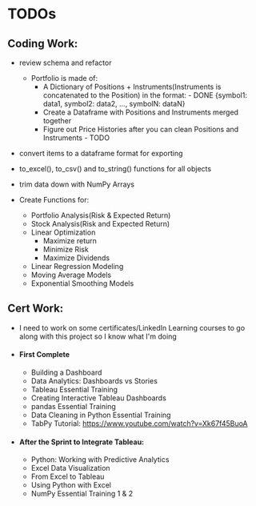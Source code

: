 # TODOs

## Coding Work:
- review schema and refactor
   - Portfolio is made of:
        - A Dictionary of Positions + Instruments(Instruments is concatenated to the Position) in the format: - DONE
            {symbol1: data1, symbol2: data2, ..., symbolN: dataN}
        - Create a Dataframe with Positions and Instruments merged together
        - Figure out Price Histories after you can clean Positions and Instruments - TODO

- convert items to a dataframe format for exporting
- to_excel(), to_csv() and to_string() functions for all objects
- trim data down with NumPy Arrays
- Create Functions for:
    - Portfolio Analysis(Risk & Expected Return)
    - Stock Analysis(Risk and Expected Return)
    - Linear Optimization
        - Maximize return
        - Minimize Risk
        - Maximize Dividends
    - Linear Regression Modeling
    - Moving Average Models
    - Exponential Smoothing Models
    

## Cert Work:
- I need to work on some certificates/LinkedIn Learning courses to go along with this project so I know what I'm doing
- #### First Complete
    - Building a Dashboard
    - Data Analytics: Dashboards vs Stories
    - Tableau Essential Training
    - Creating Interactive Tableau Dashboards
    - pandas Essential Training
    - Data Cleaning in Python Essential Training
    - TabPy Tutorial: https://www.youtube.com/watch?v=Xk67f45BuoA
- #### After the Sprint to Integrate Tableau:
    - Python: Working with Predictive Analytics
    - Excel Data Visualization
    - From Excel to Tableau
    - Using Python with Excel
    - NumPy Essential Training 1 & 2